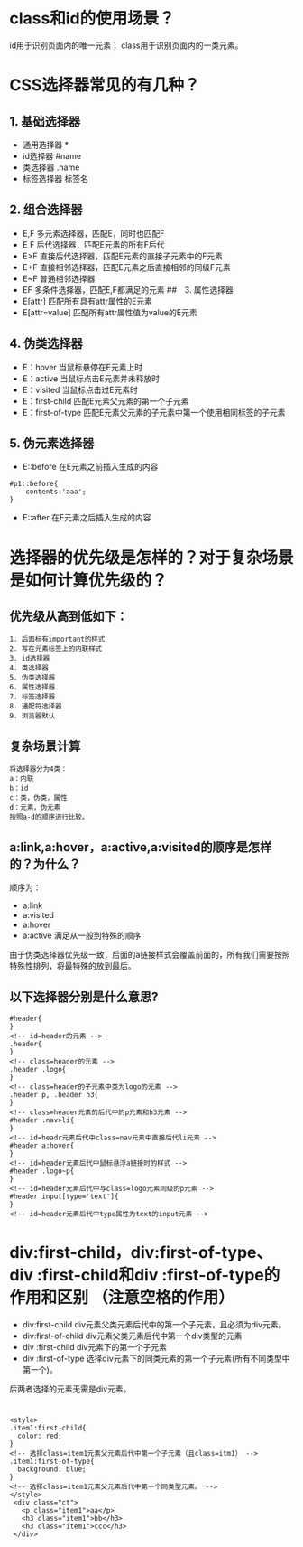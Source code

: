# class和id的使用场景？
id用于识别页面内的唯一元素；
class用于识别页面内的一类元素。
# CSS选择器常见的有几种？
## 1. 基础选择器
* 通用选择器 *
* id选择器 #name
* 类选择器 .name
* 标签选择器 标签名
## 2. 组合选择器
* E,F 多元素选择器，匹配E，同时也匹配F
* E F 后代选择器，匹配E元素的所有F后代
* E>F 直接后代选择器，匹配E元素的直接子元素中的F元素
* E+F 直接相邻选择器，匹配E元素之后直接相邻的同级F元素
* E~F 普通相邻选择器
* EF 多条件选择器，匹配E,F都满足的元素
##　3. 属性选择器
* E[attr] 匹配所有具有attr属性的E元素
* E[attr=value] 匹配所有attr属性值为value的E元素
## 4. 伪类选择器
* E：hover 当鼠标悬停在E元素上时
* E：active 当鼠标点击E元素并未释放时
* E：visited 当鼠标点击过E元素时
* E：first-child 匹配E元素父元素的第一个子元素
* E：first-of-type 匹配E元素父元素的子元素中第一个使用相同标签的子元素
## 5. 伪元素选择器
* E::before 在E元素之前插入生成的内容
```
#p1::before{
    contents:'aaa';
}
```
* E::after 在E元素之后插入生成的内容
# 选择器的优先级是怎样的？对于复杂场景是如何计算优先级的？
## 优先级从高到低如下：
```
1. 后面标有important的样式
2. 写在元素标签上的内联样式
3. id选择器
4. 类选择器
5. 伪类选择器
6. 属性选择器
7. 标签选择器
8. 通配符选择器
9. 浏览器默认
```
## 复杂场景计算
```
将选择器分为4类：
a：内联
b：id
c：类，伪类，属性
d：元素，伪元素
按照a-d的顺序进行比较。

```
## a:link,a:hover，a:active,a:visited的顺序是怎样的？为什么？
顺序为：
* a:link
* a:visited
* a:hover
* a:active
满足从一般到特殊的顺序

由于伪类选择器优先级一致，后面的a链接样式会覆盖前面的，所有我们需要按照特殊性排列，将最特殊的放到最后。
## 以下选择器分别是什么意思?
```
#header{    
}
<!-- id=header的元素 -->
.header{
}
<!-- class=header的元素 -->
.header .logo{
}
<!-- class=header的子元素中类为logo的元素 -->
.header p, .header h3{
}
<!-- class=header元素的后代中的p元素和h3元素 -->
#header .nav>li{
}
<!-- id=headr元素后代中class=nav元素中直接后代li元素 -->
#header a:hover{
}
<!-- id=header元素后代中鼠标悬浮a链接时的样式 -->
#header .logo~p{
}
<!-- id=header元素后代中与class=logo元素同级的p元素 -->
#header input[type='text']{
}
<!-- id=header元素后代中type属性为text的input元素 -->
```
# div:first-child，div:first-of-type、div :first-child和div :first-of-type的作用和区别 （注意空格的作用）
* div:first-child div元素父类元素后代中的第一个子元素，且必须为div元素。
* div:first-of-child div元素父类元素后代中第一个div类型的元素
* div :first-child div元素下的第一个子元素
* div :first-of-type 选择div元素下的同类元素的第一个子元素(所有不同类型中第一个)。

后两者选择的元素无需是div元素。
# 
```
<style>
.item1:first-child{
  color: red;
}
<!-- 选择class=item1元素父元素后代中第一个子元素（且class=itm1） -->
.item1:first-of-type{
  background: blue;
}
<!-- 选择class=item1元素父元素后代中第一个同类型元素。 -->
</style>
 <div class="ct">
   <p class="item1">aa</p>
   <h3 class="item1">bb</h3>
   <h3 class="item1">ccc</h3>
 </div>
```



